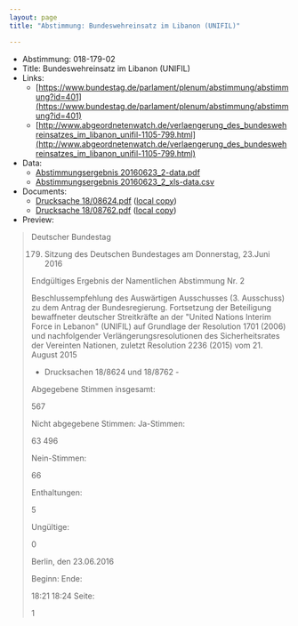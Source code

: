 ```yaml
---
layout: page
title: "Abstimmung: Bundeswehreinsatz im Libanon (UNIFIL)"

---
```


* Abstimmung: 018-179-02
* Title: Bundeswehreinsatz im Libanon (UNIFIL)
* Links: 
    * [https://www.bundestag.de/parlament/plenum/abstimmung/abstimmung?id=401](https://www.bundestag.de/parlament/plenum/abstimmung/abstimmung?id=401)
    * [http://www.abgeordnetenwatch.de/verlaengerung_des_bundeswehreinsatzes_im_libanon_unifil-1105-799.html](http://www.abgeordnetenwatch.de/verlaengerung_des_bundeswehreinsatzes_im_libanon_unifil-1105-799.html)
* Data: 
    * [Abstimmungsergebnis 20160623_2-data.pdf](/res/abstimmungsliste/20160623_2-data.pdf)
    * [Abstimmungsergebnis 20160623_2_xls-data.csv](/res/abstimmungsliste/analyses/20160623_2_xls-data.csv)
* Documents: 
    * [Drucksache 18/08624.pdf](http://dip21.bundestag.de/dip21/btd/18/086/1808624.pdf) ([local copy](/res/abstimmungsdaten/018-179-02/1808624.pdf))
    * [Drucksache 18/08762.pdf](http://dip21.bundestag.de/dip21/btd/18/087/1808762.pdf) ([local copy](/res/abstimmungsdaten/018-179-02/1808762.pdf))
* Preview: 
> Deutscher Bundestag
> 
> 179. Sitzung des Deutschen Bundestages
> am Donnerstag, 23.Juni 2016
> 
> Endgültiges Ergebnis der Namentlichen Abstimmung Nr. 2
> 
> Beschlussempfehlung des Auswärtigen Ausschusses (3. Ausschuss) zu dem Antrag der
> Bundesregierung.
> Fortsetzung der Beteiligung bewaffneter deutscher Streitkräfte an der "United Nations
> Interim Force in Lebanon" (UNIFIL) auf Grundlage der Resolution 1701 (2006) und
> nachfolgender Verlängerungsresolutionen des Sicherheitsrates der Vereinten Nationen,
> zuletzt Resolution 2236 (2015) vom 21. August 2015
> - Drucksachen 18/8624 und 18/8762 -
> 
> Abgegebene Stimmen insgesamt:
> 
> 567
> 
> Nicht abgegebene Stimmen:
> Ja-Stimmen:
> 
> 63
> 496
> 
> Nein-Stimmen:
> 
> 66
> 
> Enthaltungen:
> 
> 5
> 
> Ungültige:
> 
> 0
> 
> Berlin, den 23.06.2016
> 
> Beginn:
> Ende:
> 
> 18:21
> 18:24
> Seite:
> 
> 1
> 
> 
